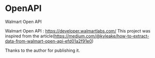 # OpenAPI
Walmart Open API

Walmart Open API : https://developer.walmartlabs.com/
This project was inspired from the article(https://medium.com/@kyleake/how-to-extract-data-from-walmart-open-api-efd01a2f91e0)

Thanks to the author for publishing it.
